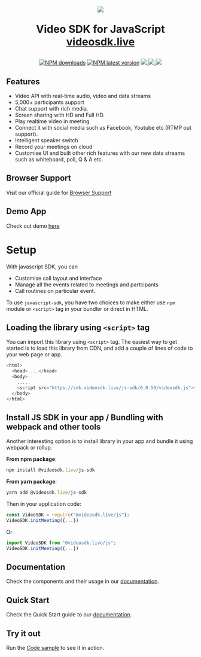 <h1 align="center">
  <img src="https://static.videosdk.live/videosdk_logo_website_black.png"/><br/>
<p align="center">
  Video SDK for JavaScript<br/>
  <a href="https://videosdk.live/">videosdk.live</a>
</p>
</h1>

<p align="center">
  <a href="https://www.npmjs.com/package/@videosdk.live/js-sdk"><img src="https://img.shields.io/npm/dw/@videosdk.live/js-sdk.svg?style=for-the-badge" alt="NPM downloads"></a>
  <a href="https://www.npmjs.com/package/@videosdk.live/js-sdk"><img src="https://img.shields.io/npm/v/@videosdk.live/js-sdk/latest.svg?style=for-the-badge" alt="NPM latest version"></a>
   <a href="https://discord.gg/kgAvyxtTxv">
<img src="https://img.shields.io/discord/734858252939952248?logo=discord&style=for-the-badge" />
</a>
<a href="https://twitter.com/intent/follow?original_referer=https%3A%2F%2Fpublish.twitter.com%2F&ref_src=twsrc%5Etfw%7Ctwcamp%5Ebuttonembed%7Ctwterm%5Efollow%7Ctwgr%5Evideo_sdk&screen_name=video_sdk">
<img src="https://img.shields.io/twitter/follow/video_sdk?label=Twitter&logo=twitter&style=for-the-badge" />
</a>
<a href="http://youtube.com/videosdk?sub_confirmation=1">
<img src="https://img.shields.io/youtube/channel/subscribers/UCuY7JzXnpp874oa7uQbUwsA?logo=Youtube&style=for-the-badge" />
</a>
</p>

## Features

- Video API with real-time audio, video and data streams
- 5,000+ participants support
- Chat support with rich media.
- Screen sharing with HD and Full HD.
- Play realtime video in meeting
- Connect it with social media such as Facebook, Youtube etc (RTMP out support).
- Intelligent speaker switch
- Record your meetings on cloud
- Customise UI and built other rich features with our new data streams such as whiteboard, poll, Q & A etc.

## Browser Support

Visit our official guide for [Browser Support](https://docs.videosdk.live/docs/realtime-communication/see-also/device-browser-support)

## Demo App

Check out demo [here](https://videosdk.live/prebuilt/)

# Setup

With javascript SDK, you can

- Customise call layout and interface
- Manage all the events related to meetings and partcipants
- Call routines on particular event.

To use `javascript-sdk`, you have two choices to make either use `npm` module or `<script>` tag in your bundler or direct in HTML.

## Loading the library using `<script>` tag

You can import this library using `<script>` tag. The easiest way to get started is to load this library from CDN, and add a couple of lines of code to your web page or app.

```js {5} title="Load JS SDK in your app"
<html>
  <head>....</head>
  <body>
    .....
    <script src="https://sdk.videosdk.live/js-sdk/0.0.50/videosdk.js"></script>
  </body>
</html>
```

## Install JS SDK in your app / Bundling with webpack and other tools

Another interesting option is to install library in your app and bundle it using webpack or rollup.

**From npm package**:

```js
npm install @videosdk.live/js-sdk
```

**From yarn package**:

```js
yarn add @videosdk.live/js-sdk
```

Then in your application code:

```js title="Webpack/node-style require"
const VideoSDK = require("@videosdk.live/js");
VideoSDK.initMeeting({...})
```

Or

```js title="ES6 import"
import VideoSDK from "@videosdk.live/js";
VideoSDK.initMeeting({...})
```

## Documentation

Check the components and their usage in our [documentation](https://docs.videosdk.live/javascript/guide/video-and-audio-calling-api-sdk/javascript-sdk).

## Quick Start

Check the Quick Start guide to our [documentation](https://docs.videosdk.live/javascript/guide/video-and-audio-calling-api-sdk/quick-start).

## Try it out

Run the [Code sample](https://github.com/videosdk-live/videosdk-rtc-javascript-sdk-example) to see it in action.
